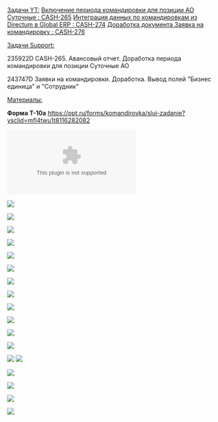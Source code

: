 <u>Задачи YT:</u>
[Включение периода командировки для позиции АО Суточные : CASH-265](https://yt.surgutneftegas.ru:4443/issue/CASH-265)
[Интеграция данных по командировкам из Directum в Global ERP : CASH-274](https://yt.surgutneftegas.ru:4443/issue/CASH-274)
[Доработка документа Заявка на командировку : CASH-276](https://yt.surgutneftegas.ru:4443/issue/CASH-276)

<u>Задачи Support:</u>
<p>235922D CASH-265. Авансовый отчет. Доработка периода командировки для позиции Суточные АО</p>
<p>243747D Заявки на командировки. Доработка. Вывод полей "Бизнес единица" и "Сотрудник"</p>

<u>Материалы:</u>

**Форма Т-10а**
https://ppt.ru/forms/komandirovka/sluj-zadanie?ysclid=mfl4twu1t8116282082

![](ТТ%20ИО.%20DirectumRX%20-%20Global%20ERP.%20Командировки_v1.4_0310.docx)

![](Аванс%20в%20задании%20на%20командировку.png)

![](Изменение%20задания%20на%20командировку.png)


![](Информация%20о%20поездке.png)

![](Служебное%20задание.png)

![](Список%20заданий%20на%20командировку.png)

![](Pasted%20image%2020250909094633.png)

![](Pasted%20image%2020250910123420.png)

![](Pasted%20image%2020250912153827.png)

![](Pasted%20image%2020250915133616.png)

![](Pasted%20image%2020250915162649.png)

![](Pasted%20image%2020250918140824.png)

![](Pasted%20image%2020250919141510.png)

![](Pasted%20image%2020250919142634.png)
![](msedge_dkmA9Hh8N9.png)

![](Pasted%20image%2020251001151638.png)

![](msedge_ICTVoFvJR6.png)

![](Pasted%20image%2020251006113751.png)

![](Pasted%20image%2020251006104614.png)



